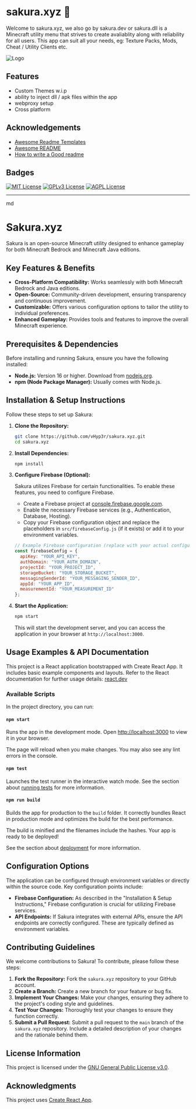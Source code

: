 
# sakura.xyz 🌸

Welcome to sakura.xyz, we also go by sakura.dev or sakura.dll is a Minecraft utility menu that strives to create avaliablity along with reliability for all users. This app can suit all your needs, eg: Texture Packs, Mods, Cheat / Utility Clients etc.



![Logo](https://files.catbox.moe/qlfian.png)


## Features

- Custom Themes w.i.p
- ability to inject dll / apk files within the app
- webproxy setup 
- Cross platform


## Acknowledgements

 - [Awesome Readme Templates](https://awesomeopensource.com/project/elangosundar/awesome-README-templates)
 - [Awesome README](https://github.com/matiassingers/awesome-readme)
 - [How to write a Good readme](https://bulldogjob.com/news/449-how-to-write-a-good-readme-for-your-github-project)


## Badges


[![MIT License](https://img.shields.io/badge/License-MIT-green.svg)](https://choosealicense.com/licenses/mit/)
[![GPLv3 License](https://img.shields.io/badge/License-GPL%20v3-yellow.svg)](https://opensource.org/licenses/)
[![AGPL License](https://img.shields.io/badge/license-AGPL-blue.svg)](http://www.gnu.org/licenses/agpl-3.0)

--------------------------------------------------------------------------------------------------------------

md
# Sakura.xyz

Sakura is an open-source Minecraft utility designed to enhance gameplay for both Minecraft Bedrock and Minecraft Java editions.

## Key Features & Benefits

*   **Cross-Platform Compatibility:** Works seamlessly with both Minecraft Bedrock and Java editions.
*   **Open-Source:** Community-driven development, ensuring transparency and continuous improvement.
*   **Customizable:** Offers various configuration options to tailor the utility to individual preferences.
*   **Enhanced Gameplay:** Provides tools and features to improve the overall Minecraft experience.

## Prerequisites & Dependencies

Before installing and running Sakura, ensure you have the following installed:

*   **Node.js:** Version 16 or higher.  Download from [nodejs.org](https://nodejs.org/).
*   **npm (Node Package Manager):**  Usually comes with Node.js.

## Installation & Setup Instructions

Follow these steps to set up Sakura:

1.  **Clone the Repository:**

    ```bash
    git clone https://github.com/vHyp3r/sakura.xyz.git
    cd sakura.xyz
    ```

2.  **Install Dependencies:**

    ```bash
    npm install
    ```

3.  **Configure Firebase (Optional):**

    Sakura utilizes Firebase for certain functionalities.  To enable these features, you need to configure Firebase.

    *   Create a Firebase project at [console.firebase.google.com](https://console.firebase.google.com/).
    *   Enable the necessary Firebase services (e.g., Authentication, Database, Hosting).
    *   Copy your Firebase configuration object and replace the placeholders in `src/firebaseConfig.js` (if it exists) or add it to your environment variables.

    ```javascript
    // Example Firebase configuration (replace with your actual configuration)
    const firebaseConfig = {
      apiKey: "YOUR_API_KEY",
      authDomain: "YOUR_AUTH_DOMAIN",
      projectId: "YOUR_PROJECT_ID",
      storageBucket: "YOUR_STORAGE_BUCKET",
      messagingSenderId: "YOUR_MESSAGING_SENDER_ID",
      appId: "YOUR_APP_ID",
      measurementId: "YOUR_MEASUREMENT_ID"
    };
    ```

4.  **Start the Application:**

    ```bash
    npm start
    ```

    This will start the development server, and you can access the application in your browser at `http://localhost:3000`.

## Usage Examples & API Documentation

This project is a React application bootstrapped with Create React App. It includes basic example components and layouts. Refer to the React documentation for further usage details: [react.dev](https://react.dev/)

### Available Scripts

In the project directory, you can run:

#### `npm start`

Runs the app in the development mode.
Open [http://localhost:3000](http://localhost:3000) to view it in your browser.

The page will reload when you make changes.
You may also see any lint errors in the console.

#### `npm test`

Launches the test runner in the interactive watch mode.
See the section about [running tests](https://create-react-app.dev/docs/running-tests/) for more information.

#### `npm run build`

Builds the app for production to the `build` folder.
It correctly bundles React in production mode and optimizes the build for the best performance.

The build is minified and the filenames include the hashes.
Your app is ready to be deployed!

See the section about [deployment](https://create-react-app.dev/docs/deployment/) for more information.

## Configuration Options

The application can be configured through environment variables or directly within the source code.  Key configuration points include:

*   **Firebase Configuration:**  As described in the "Installation & Setup Instructions," Firebase configuration is crucial for utilizing Firebase services.
*   **API Endpoints:**  If Sakura integrates with external APIs, ensure the API endpoints are correctly configured.  These are typically defined as environment variables.

## Contributing Guidelines

We welcome contributions to Sakura!  To contribute, please follow these steps:

1.  **Fork the Repository:**  Fork the `sakura.xyz` repository to your GitHub account.
2.  **Create a Branch:**  Create a new branch for your feature or bug fix.
3.  **Implement Your Changes:**  Make your changes, ensuring they adhere to the project's coding style and guidelines.
4.  **Test Your Changes:**  Thoroughly test your changes to ensure they function correctly.
5.  **Submit a Pull Request:**  Submit a pull request to the `main` branch of the `sakura.xyz` repository.  Include a detailed description of your changes and the rationale behind them.

## License Information

This project is licensed under the [GNU General Public License v3.0](LICENSE).

## Acknowledgments

This project uses [Create React App](https://github.com/facebook/create-react-app).
